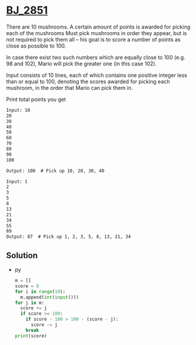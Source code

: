 # [BJ_2851](https://acmicpc.net/problem/2851)

There are 10 mushrooms. A certain amount of points is awarded for picking each of the mushrooms
Must pick mushrooms in order they appear, but is not required to pick them all – 
his goal is to score a number of points as close as possible to 100. 

In case there exist two such numbers which are equally close to 100 (e.g. 98 and 102), Mario will pick the greater one (in this case 102). 

Input consists of 10 lines, each of which contains one positive integer less than or equal to 100, denoting the scores awarded for picking each mushroom, in the order that Mario can pick them in. 

Print total points you get

```txt
Input: 10
20
30
40
50
60
70
80
90
100

Output: 100  # Pick up 10, 20, 30, 40

Input: 1
2
3
5
8
13
21
34
55
89
Output: 87  # Pick up 1, 2, 3, 5, 8, 13, 21, 34
```

## Solution

* py

  ```py
  m = []
  score = 0
  for i in range(10):
    m.append(int(input()))
  for j in m:
    score += j
    if score >= 100:
      if score - 100 > 100 - (score - j):
        score -= j
      break
  print(score)
  ```
